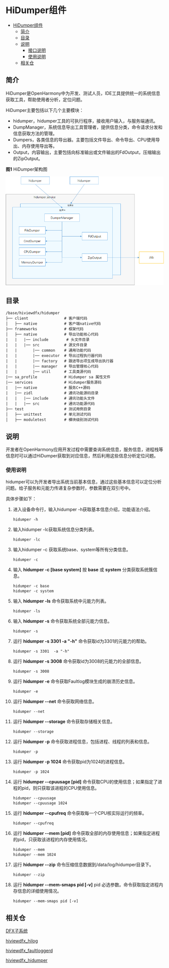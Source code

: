 # HiDumper组件<a name="ZH-CN_TOPIC_0000001116225437"></a>


- [HiDumper组件<a name="ZH-CN_TOPIC_0000001116225437"></a>](#hidumper组件)
  - [简介<a name="section11660541593"></a>](#简介)
  - [目录<a name="section161941989596"></a>](#目录)
  - [说明<a name="section1312121216216"></a>](#说明)
    - [接口说明<a name="section1551164914237"></a>](#接口说明)
    - [使用说明<a name="section129654513264"></a>](#使用说明)
  - [相关仓<a name="section1371113476307"></a>](#相关仓)
																					 

## 简介<a name="section11660541593"></a>

HiDumper是OpenHarmony中为开发、测试人员，IDE工具提供统一的系统信息获取工具，帮助使用者分析，定位问题。

HiDumper主要包括以下几个主要模块：

-   hidumper，hidumper工具的可执行程序，接收用户输入，与服务端通讯。
-   DumpManager，系统信息导出工具管理者，提供信息分类，命令请求分发和信息获取方法的管理。
-   Dumpers，各类信息的导出器。主要包括文件导出、命令导出、CPU使用导出、内存使用导出等。
-   Output，内容输出，主要包括向标准输出或文件输出的FdOutput，压缩输出的ZipOutput。

**图1**  HiDumper架构图

![](figures/zh-cn_image_0000001116226343.png)

## 目录<a name="section161941989596"></a>

```
/base/hiviewdfx/hidumper
├── client                # 客户端代码
│   ├── native            # 客户端native代码
├── frameworks            # 框架代码
│   ├── native            # 导出功能核心代码
|   |   |── include        # 头文件目录
|   |   |── src           # 源文件目录
|   |       |── common    # 通用功能代码
|   |       |── executor  # 导出过程执行器代码
|   |       |── factory   # 跟进导出项生成导出执行器
|   |       |── manager   # 导出管理核心代码
|   |       |── util      # 工具类源代码
|── sa_profile            # Hidumper sa 属性文件
|── services              # Hidumper服务源码
|   |── native            # 服务C++源码
|   |── zidl              # 通讯功能源码目录
|   |   |── include       # 通讯功能头文件
|   |   |── src           # 通讯功能源代码
├── test                  # 测试用例目录
│   ├── unittest          # 单元测试代码
│   ├── moduletest        # 模块级别测试代码
```

## 说明<a name="section1312121216216"></a>

开发者在OpenHarmony应用开发过程中需要查询系统信息，服务信息，进程栈等信息时可以通过HiDumper获取到对应信息，然后利用这些信息分析定位问题。


### 使用说明<a name="section129654513264"></a>

hidumper可以为开发者导出系统当前基本信息，通过这些基本信息可以定位分析问题。给子服务和元能力传递复杂参数时，参数需要在双引号中。

具体步骤如下：

1.  进入设备命令行，输入hidumper -h获取基本信息介绍，功能语法介绍。

    ```
    hidumper -h
    ```

2.  输入hidumper -lc获取系统信息分类列表。

    ```
    hidumper -lc
    ```

3.  输入hidumper -c 获取系统base、system等所有分类信息。

    ```
    hidumper -c
    ```

4.  输入  **hidumper -c [base system]**  按  **base** 或 **system** 分类获取系统簇信息。

    ```
    hidumper -c base
    hidumper -c system
    ```

5.  输入  **hidumper -ls**  命令获取系统中元能力列表。

    ```
    hidumper -ls
    ```

6.  输入  **hidumper -s**  命令获取系统全部元能力信息。

    ```
    hidumper -s
    ```

7.  运行  **hidumper -s 3301 -a "-h"**  命令获取id为3301的元能力的帮助。

    ```
    hidumper -s 3301  -a "-h"
    ```

8.  运行  **hidumper -s 3008**  命令获取id为3008的元能力的全部信息。

    ```
    hidumper -s 3008
    ```

9.  运行  **hidumper -e**  命令获取Faultlog模块生成的崩溃历史信息。

    ```
    hidumper -e
    ```

10. 运行  **hidumper --net**  命令获取网络信息。

    ```
    hidumper --net
    ```

11. 运行  **hidumper --storage**  命令获取存储相关信息。

    ```
    hidumper --storage
    ```
12. 运行  **hidumper -p**  命令获取进程信息，包括进程、线程的列表和信息。

    ```
    hidumper -p
    ```

13. 运行  **hidumper -p 1024**  命令获取pid为1024的进程信息。

    ```
    hidumper -p 1024
    ```

14. 运行  **hidumper --cpuusage [pid]**  命令获取CPU的使用信息；如果指定了进程的pid，则只获取该进程的CPU使用信息。

    ```
    hidumper --cpuusage
    hidumper --cpuusage 1024
    ```

15. 运行  **hidumper --cpufreq**  命令获取每一个CPU核实际运行的频率。

    ```
    hidumper --cpufreq
    ```

16. 运行  **hidumper --mem [pid]**  命令获取全部的内存使用信息；如果指定进程的pid，只获取该进程的内存使用情况。

    ```
    hidumper --mem
    hidumper --mem 1024
    ```

17. 运行  **hidumper --zip**  命令压缩信息数据到/data/log/hidumper目录下。

    ```
    hidumper --zip
    ```

18. 运行  **hidumper --mem-smaps pid [-v]**  pid 必选参数。命令获取指定进程内存信息的详细使用情况。

    ```
    hidumper --mem-smaps pid [-v]
    ```


## 相关仓<a name="section1371113476307"></a>


[DFX子系统](https://gitee.com/openharmony/docs/blob/master/zh-cn/readme/DFX子系统.md)

[hiviewdfx_hilog](https://gitee.com/openharmony/hiviewdfx_hilog/blob/master/README_zh.md)

[hiviewdfx_faultloggerd](https://gitee.com/openharmony/hiviewdfx_faultloggerd/blob/master/README_zh.md)

[hiviewdfx_hidumper](https://gitee.com/openharmony/hiviewdfx_hidumper/blob/master/README_zh.md)
